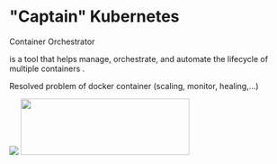 # "Captain" Kubernetes

Container Orchestrator 

is a tool that helps <span v-mark.highlight.yellow="3"> manage, orchestrate, and automate the lifecycle of multiple containers </span>.
 
Resolved problem of docker container (scaling, monitor, healing,...)



<div grid grid-cols-2>
<v-click>
<img src="/kubernetes-logo.png" />
</v-click>
<v-click>
<img src="/teris-game.png" width="300px" height="100px" />
</v-click>
</div>

 